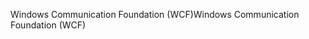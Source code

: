 <span data-ttu-id="cb8e2-101">Windows Communication Foundation (WCF)</span><span class="sxs-lookup"><span data-stu-id="cb8e2-101">Windows Communication Foundation (WCF)</span></span>